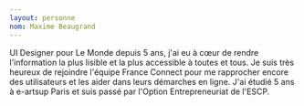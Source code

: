 ```yaml
---
layout: personne
nom: Maxime Beaugrand
---
```


UI Designer pour Le Monde depuis 5 ans, j'ai eu à cœur de rendre l'information la plus lisible et la plus accessible à toutes et tous. Je suis très heureux de rejoindre l'équipe France Connect pour me rapprocher encore des utilisateurs et les aider dans leurs démarches en ligne. J'ai étudié 5 ans à e-artsup Paris et suis passé par l'Option Entrepreneuriat de l'ESCP.
